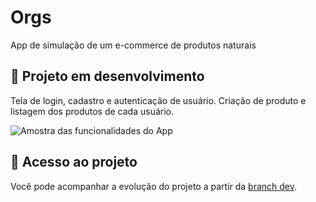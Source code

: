 # Orgs

App de simulação de um e-commerce de produtos naturais

## 🧪 Projeto em desenvolvimento

Tela de login, cadastro e autenticação de usuário. Criação de produto e listagem dos produtos de cada usuário.

![Amostra das funcionalidades do App](https://user-images.githubusercontent.com/8989346/145072315-a14a79be-0c90-4e67-a0e6-2cf0245385d2.png)

## 📁 Acesso ao projeto

Você pode acompanhar a evolução do projeto a partir da [branch dev](https://github.com/alexfelipe/orgs-room-2/tree/dev). 

<!-- 

## 🔨 Funcionalidades do projeto

A partir do Orgs você pode cadastrar, alterar, remover e listar produtos.

Se possível, apresente um exemplo visual do projeto, seja gif, imagens ou vídeo, abaixo segue um exemplo:

![](https://github.com/alura-cursos/android-com-kotlin-personalizando-ui/raw/master/img/amostra.gif)

## ✔️ Técnicas e tecnologias utilizadas

**Faça uma lista de tecnologias e técnicas utilizadas (a justificativa e descrição são opcionais)**:

- `Funcionalidade 1`: descrição da funcionalidade 1
- `Funcionalidade 2`: descrição da funcionalidade 2
  - `Funcionalidade 2a`: descrição da funcionalidade 2a relacionada à funcionalidade 2
- `Funcionalidade 3`: descrição da funcionalidade 3

## 📁 Acesso ao projeto

**Indique como é possível baixar ou acessar o código fonte do projeto, seja projeto inicial ou final**

## 🛠️ Abrir e rodar o projeto

**Apresente as instruções necessárias para abrir e executar o projeto**

## 📚 Mais informações do curso

**Faça um CTA (_call to action_) para o curso do projeto**
